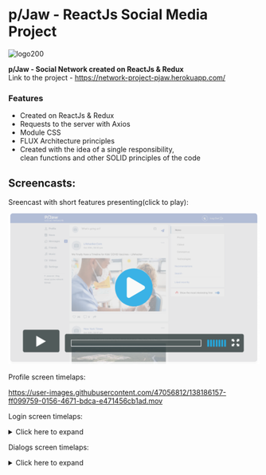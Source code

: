 # p/Jaw - ReactJs Social Media Project

![logo200](https://user-images.githubusercontent.com/47056812/138187651-fa521de2-6410-4d02-a293-fa8d92d8ec30.png)

<b>p/Jaw - Social Network created on ReactJs & Redux</b> \
Link to the project - https://network-project-pjaw.herokuapp.com/

### Features

- Created on ReactJs & Redux
- Requests to the server with Axios
- Module CSS
- FLUX Architecture principles
- Created with the idea of a single responsibility,\
clean functions and other SOLID principles of the code

## Screencasts:

Sreencast with short features presenting(click to play):

[![img_tag](https://github.com/gerwld/host-data/blob/master/vid.png?raw=true)](https://youtu.be/cz5F5odzBdA)

Profile screen timelaps:

  https://user-images.githubusercontent.com/47056812/138186157-ff099759-0156-4671-bdca-e471456cb1ad.mov



Login screen timelaps:
<details>
  <summary>Click here to expand</summary>
  
https://user-images.githubusercontent.com/47056812/138186203-8407e119-c3df-4ab3-9f3b-1858d6113395.mov
  
</details>



Dialogs screen timelaps:

<details>
  <summary>Click here to expand</summary>
  
https://user-images.githubusercontent.com/47056812/138186210-2a8a1e23-d6f6-445a-921a-8f7546c36d57.mov
  
</details>


